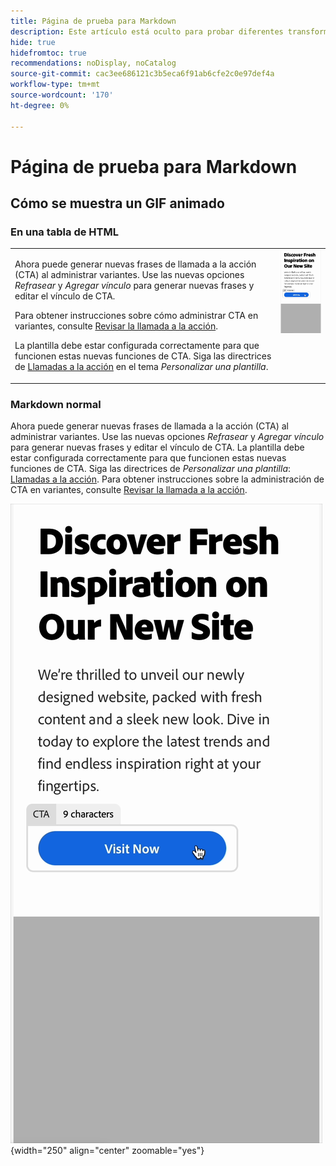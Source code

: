 ```yaml
---
title: Página de prueba para Markdown
description: Este artículo está oculto para probar diferentes transformaciones de Markdown.
hide: true
hidefromtoc: true
recommendations: noDisplay, noCatalog
source-git-commit: cac3ee686121c3b5eca6f91ab6cfe2c0e97def4a
workflow-type: tm+mt
source-wordcount: '170'
ht-degree: 0%

---
```


# Página de prueba para Markdown

## Cómo se muestra un GIF animado

### En una tabla de HTML

<table style="table-layout:fixed">
<tr style="border: 0;">
  <td valign="top">
    <p>Ahora puede generar nuevas frases de llamada a la acción (CTA) al administrar variantes. Use las nuevas opciones <em>Refrasear</em> y <em>Agregar vínculo</em> para generar nuevas frases y editar el vínculo de CTA.</p>
    <p>Para obtener instrucciones sobre cómo administrar CTA en variantes, consulte <a href="/help/user-guide/create/manage-variants.md#revise-call-to-action">Revisar la llamada a la acción</a>.</p>
    <p>La plantilla debe estar configurada correctamente para que funcionen estas nuevas funciones de CTA. Siga las directrices de <a href="/help/user-guide/content/customize-template.md#calls-to-action">Llamadas a la acción</a> en el tema <em>Personalizar una plantilla</em>.</p>
    <!-- GS-6676 -->
  </td>
  <td valign="top">
    <img src="../assets/animation/rephrase-cta.gif" class="modal-image" alt="Reformulación de CTA en acción" width="250"></td>
  </tr>
</table>

### Markdown normal

Ahora puede generar nuevas frases de llamada a la acción (CTA) al administrar variantes. Use las nuevas opciones _Refrasear_ y _Agregar vínculo_ para generar nuevas frases y editar el vínculo de CTA. La plantilla debe estar configurada correctamente para que funcionen estas nuevas funciones de CTA. Siga las directrices de _Personalizar una plantilla_: [Llamadas a la acción](/help/user-guide/content/customize-template.md#calls-to-action). Para obtener instrucciones sobre la administración de CTA en variantes, consulte [Revisar la llamada a la acción](/help/user-guide/create/manage-variants.md#revise-call-to-action). <!-- GS-6676 -->

![Reformulación de CTA en acción](/help/assets/animation/rephrase-cta.gif "Reformulación de CTA"){width="250" align="center" zoomable="yes"}
